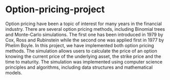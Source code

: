 # Option-pricing-project

Option pricing have been a topic of interest for many years in the financial industry. There are
several option pricing methods, including Binomial trees and Monte-Carlo simulations. The first
one has been introduced in 1979 by Cox, Ross and Rubinstein while the second one was applied
first in 1977 by Phelim Boyle.
In this project, we have implemented both option pricing methods. The simulation allows
users to calculate the price of an option knowing the current price of the underlying asset, the
strike price and the time to maturity. The simulation was implemented using computer science
principles and algorithms, including data structures and mathematical models.

